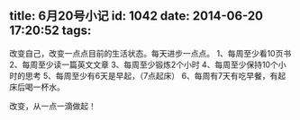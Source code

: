 title: 6月20号小记
id: 1042
date: 2014-06-20 17:20:52
tags:
---

改变自己，改变一点点目前的生活状态。每天进步一点点。
1、每周至少看10页书
2、每周至少读一篇英文文章
3、每周至少锻炼2个小时
4、每周至少保持10个小时的思考
5、每周至少有6天是早起，（7点起床）
6、每周有7天有吃早餐，有起床后喝一杯水。

改变，从一点一滴做起！
